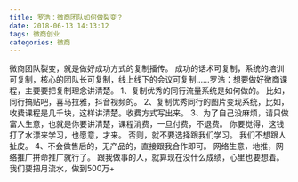 ```yaml
---
title: 罗浩：微商团队如何做裂变？
date: 2018-06-13 14:13:12
tags: 微商创业	
categories: 微商
---
```

微商团队裂变，就是做好成功方式的复制播传。
成功的话术可复制，系统的培训可复制，核心的团队长可复制，线上线下的会议可复制…… ​​​​
罗浩：想要做好微商课程，主要要把复制理念讲清楚。
1、复制优秀的同行流量系统是如何做的。
比如，同行搞贴吧，喜马拉雅，抖音视频的。
2、复制优秀同行的图片变现系统，比如，收费课程是几千块，这样讲清楚。收费方式写出来。
3、为了自己没麻烦，请只做富人生意，也就是你要讲清楚，课程消费，一旦付费，不退费。 你要觉得，这钱打了水漂来学习，也愿意，才来。
否则，就不要选择跟我们学习。
我们不想跟人扯皮。
4、不会做售后的，无产品的，直接跟我合作即可。
网络生意，地推，网络推广拼命推广就行了。
跟我做事的人，就算现在没什么成绩，心里也要想着。
我们要把月流水，做到500万+